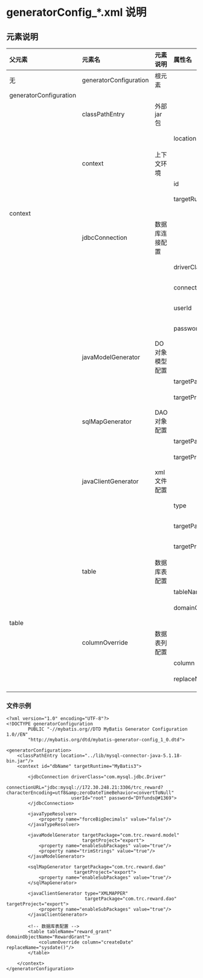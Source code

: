 # generatorConfig_*.xml 说明

## 元素说明

| 父元素 | 元素名 | 元素说明 | 属性名 | 属性说明 |
| :---- | :-- |:---- | :----- | :--- |
| 无 | generatorConfiguration | 根元素 | | |
| generatorConfiguration | | | | |
| | classPathEntry | 外部jar包 | | |
| | | | location | jar包相对路径 |
| | context | 上下文环境 | | |
| | | | id | 名称 |
| | | | targetRuntime | MYBATIS3或IBATIS2 |
| context | | | | |
| | jdbcConnection | 数据库连接配置 | | |
| | | | driverClass | 数据库连接驱动 |
| | | | connectionURL | 数据库连接串 |
| | | | userId | 数据库用户名 |
| | | | password | 数据库用户密码 |
| | javaModelGenerator | DO对象模型配置 | | |
| | | | targetPackage | 对象包路径 |
| | | | targetProject | 对象文件输出路径 |
| | sqlMapGenerator | DAO对象配置 | | |
| | | | targetPackage | 对象包路径 |
| | | | targetProject | 对象文件输出路径 |
| | javaClientGenerator | xml文件配置 | | |
| | | | type | xml文件类型 |
| | | | targetPackage | DAO包路径 |
| | | | targetProject | 文件输出路径 |
| | table | 数据库表配置 | | |
| | | | tableName | 数据库表名 |
| | | | domainObjectName | 生成的DO对象名 |
| table | | |  | |
| | columnOverride | 数据表列配置 |  | |
| | | | column | 表列名 |
| | | | replaceName | 对应value的替换值 |
| | | |  | |


### 文件示例
```
<?xml version="1.0" encoding="UTF-8"?>
<!DOCTYPE generatorConfiguration
        PUBLIC "-//mybatis.org//DTD MyBatis Generator Configuration 1.0//EN"
        "http://mybatis.org/dtd/mybatis-generator-config_1_0.dtd">

<generatorConfiguration>
    <classPathEntry location="../lib/mysql-connector-java-5.1.18-bin.jar"/>
    <context id="dbName" targetRuntime="MyBatis3">

        <jdbcConnection driverClass="com.mysql.jdbc.Driver"
                        connectionURL="jdbc:mysql://172.30.248.21:3306/trc_reward?characterEncoding=utf8&amp;zeroDateTimeBehavior=convertToNull"
                        userId="root" password="DYfunds@#1369">
        </jdbcConnection>

        <javaTypeResolver>
            <property name="forceBigDecimals" value="false"/>
        </javaTypeResolver>

        <javaModelGenerator targetPackage="com.trc.reward.model"
                            targetProject="export">
            <property name="enableSubPackages" value="true"/>
            <property name="trimStrings" value="true"/>
        </javaModelGenerator>

        <sqlMapGenerator targetPackage="com.trc.reward.dao"
                         targetProject="export">
            <property name="enableSubPackages" value="true"/>
        </sqlMapGenerator>

        <javaClientGenerator type="XMLMAPPER"
                             targetPackage="com.trc.reward.dao" targetProject="export">
            <property name="enableSubPackages" value="true"/>
        </javaClientGenerator>

        <!-- 数据库表配置 -->
        <table tableName="reward_grant" domainObjectName="RewardGrant">
            <columnOverride column="createDate" replaceName="sysdate()"/>
        </table>

    </context>
</generatorConfiguration>
```